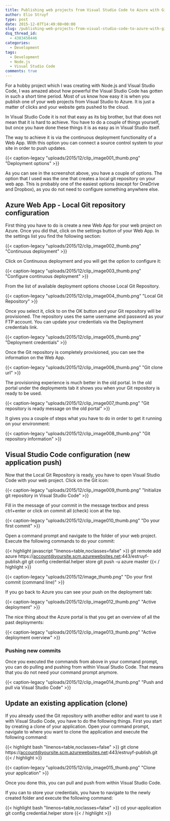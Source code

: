 ```yaml
---
title: Publishing web projects from Visual Studio Code to Azure with Git
author: Elio Struyf
type: post
date: 2015-12-07T14:49:08+00:00
slug: /publishing-web-projects-from-visual-studio-code-to-azure-with-git/
dsq_thread_id:
  - 4383450446
categories:
  - Development
tags:
  - Development
  - Node.js
  - Visual Studio Code
comments: true
---
```


For a hobby project which I was creating with Node.js and Visual Studio Code, I was amazed about how powerful the Visual Studio Code has gotten in such a short time period. Most of us know how easy it is when you publish one of your web projects from Visual Studio to Azure. It is just a matter of clicks and your website gets pushed to the cloud.

In Visual Studio Code it is not that easy as its big brother, but that does not mean that it is hard to achieve. You have to do a couple of things yourself, but once you have done these things it is as easy as in Visual Studio itself.

The way to achieve it is via the continuous deployment functionality of a Web App. With this option you can connect a source control system to your site in order to push updates.

{{< caption-legacy "uploads/2015/12/clip_image001_thumb.png" "Deployment options" >}}

As you can see in the screenshot above, you have a couple of options. The option that I used was the one that creates a local git repository on your web app. This is probably one of the easiest options (except for OneDrive and Dropbox), as you do not need to configure something anywhere else.

## Azure Web App - Local Git repository configuration

First thing you have to do is create a new Web App for your web project on Azure. Once you did that, click on the settings button of your Web App. In the settings list you find the following section:

{{< caption-legacy "uploads/2015/12/clip_image002_thumb.png" "Continuous deployment" >}}

Click on Continuous deployment and you will get the option to configure it:

{{< caption-legacy "uploads/2015/12/clip_image003_thumb.png" "Configure continuous deployment" >}}

From the list of available deployment options choose Local Git Repository.

{{< caption-legacy "uploads/2015/12/clip_image004_thumb.png" "Local Git Repository" >}}

Once you select it, click to on the OK button and your Git repository will be provisioned. The repository uses the same username and password as your FTP account. You can update your credentials via the Deployment credentials link.

{{< caption-legacy "uploads/2015/12/clip_image005_thumb.png" "Deployment credentials" >}}

Once the Git repository is completely provisioned, you can see the information on the Web App.

{{< caption-legacy "uploads/2015/12/clip_image006_thumb.png" "Git clone url" >}}

The provisioning experience is much better in the old portal. In the old portal under the deployments tab it shows you when your Git repository is ready to be used.

{{< caption-legacy "uploads/2015/12/clip_image007_thumb.png" "Git repository is ready message on the old portal" >}}

It gives you a couple of steps what you have to do in order to get it running on your environment:

{{< caption-legacy "uploads/2015/12/clip_image008_thumb.png" "Git repository information" >}}

## Visual Studio Code configuration (new application push)

Now that the Local Git Repository is ready, you have to open Visual Studio Code with your web project. Click on the Git icon:

{{< caption-legacy "uploads/2015/12/clip_image009_thumb.png" "Initialize git repository in Visual Studio Code" >}}

Fill in the message of your commit in the message textbox and press ctrl+enter or click on commit all (check) icon at the top.

{{< caption-legacy "uploads/2015/12/clip_image010_thumb.png" "Do your first commit" >}}

Open a command prompt and navigate to the folder of your web project. Execute the following commands to do your commit:

{{< highlight javascript "linenos=table,noclasses=false" >}}
git remote add azure https://account@yoursite.scm.azurewebsites.net:443/estruyf-publish.git 
git config credential.helper store 
git push -u azure master
{{< / highlight >}}


{{< caption-legacy "uploads/2015/12/image_thumb.png" "Do your first commit (command line)" >}}

If you go back to Azure you can see your push on the deployment tab:

{{< caption-legacy "uploads/2015/12/clip_image012_thumb.png" "Active deployment" >}}

The nice thing about the Azure portal is that you get an overview of all the past deployments:

{{< caption-legacy "uploads/2015/12/clip_image013_thumb.png" "Active deployment overview" >}}

### Pushing new commits

Once you executed the commands from above in your command prompt, you can do pulling and pushing from within Visual Studio Code. That means that you do not need your command prompt anymore.

{{< caption-legacy "uploads/2015/12/clip_image014_thumb.png" "Push and pull via Visual Studio Code" >}}

## Update an existing application (clone)

If you already used the Git repository with another editor and want to use it with Visual Studio Code, you have to do the following things. First you start by creating a clone of your application. Open your command prompt, navigate to where you want to clone the application and execute the following command:

{{< highlight bash "linenos=table,noclasses=false" >}}
git clone https://account@yoursite.scm.azurewebsites.net:443/estruyf-publish.git
{{< / highlight >}}


{{< caption-legacy "uploads/2015/12/clip_image015_thumb.png" "Clone your application" >}}

Once you done this, you can pull and push from within Visual Studio Code.

If you can to store your credentials, you have to navigate to the newly created folder and execute the following command:

{{< highlight bash "linenos=table,noclasses=false" >}}
cd your-application
git config credential.helper store
{{< / highlight >}}
